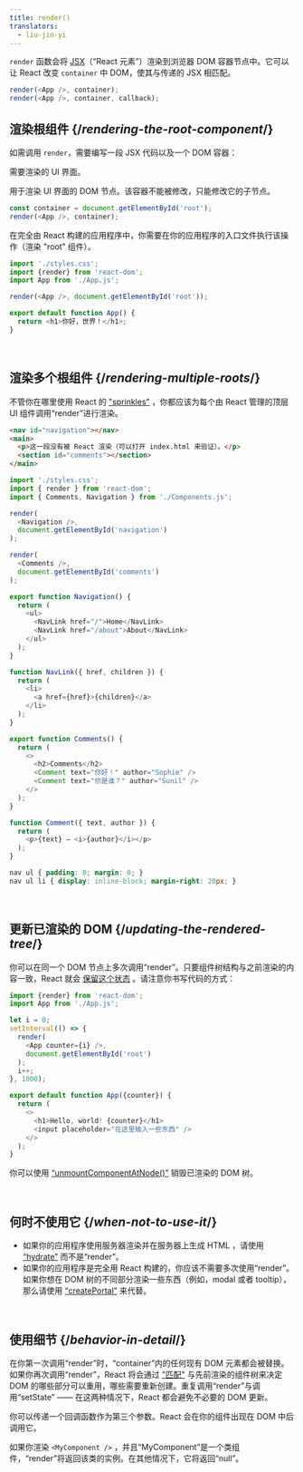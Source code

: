 ```yaml
---
title: render()
translators:
  - liu-jin-yi
---
```


<Intro>

`render` 函数会将 [JSX](/learn/writing-markup-with-jsx)（“React 元素”）渲染到浏览器 DOM 容器节点中。它可以让 React 改变 `container` 中 DOM，使其与传递的 JSX 相匹配。

```js
render(<App />, container);
render(<App />, container, callback);
```

</Intro>

## 渲染根组件 {/*rendering-the-root-component*/}

如需调用 `render`，需要编写一段 JSX 代码以及一个 DOM 容器：

<APIAnatomy>

<AnatomyStep title="React element">

需要渲染的 UI 界面。

</AnatomyStep>

<AnatomyStep title="DOM container">

用于渲染 UI 界面的 DOM 节点。该容器不能被修改，只能修改它的子节点。

</AnatomyStep>

```js [[1, 2, "<App />"], [2, 2, "container"]]
const container = document.getElementById('root');
render(<App />, container);
```

</APIAnatomy>

在完全由 React 构建的应用程序中，你需要在你的应用程序的入口文件执行该操作（渲染 "root" 组件）。

<Sandpack>

```js index.js active
import './styles.css';
import {render} from 'react-dom';
import App from './App.js';

render(<App />, document.getElementById('root'));
```

```js App.js
export default function App() {
  return <h1>你好，世界！</h1>;
}
```

</Sandpack>

<br />

## 渲染多个根组件 {/*rendering-multiple-roots*/}

不管你在哪里使用 React 的 ["sprinkles"](/learn/add-react-to-a-website) ，你都应该为每个由 React 管理的顶层 UI 组件调用“render”进行渲染。

<Sandpack>

```html public/index.html
<nav id="navigation"></nav>
<main>
  <p>这一段没有被 React 渲染（可以打开 index.html 来验证）。</p>
  <section id="comments"></section>
</main>
```

```js index.js active
import './styles.css';
import { render } from 'react-dom';
import { Comments, Navigation } from './Components.js';

render(
  <Navigation />,
  document.getElementById('navigation')
);

render(
  <Comments />,
  document.getElementById('comments')
);
```

```js Components.js
export function Navigation() {
  return (
    <ul>
      <NavLink href="/">Home</NavLink>
      <NavLink href="/about">About</NavLink>
    </ul>
  );
}

function NavLink({ href, children }) {
  return (
    <li>
      <a href={href}>{children}</a>
    </li>
  );
}

export function Comments() {
  return (
    <>
      <h2>Comments</h2>
      <Comment text="你好！" author="Sophie" />
      <Comment text="你是谁？" author="Sunil" />
    </>
  );
}

function Comment({ text, author }) {
  return (
    <p>{text} — <i>{author}</i></p>
  );
}
```

```css
nav ul { padding: 0; margin: 0; }
nav ul li { display: inline-block; margin-right: 20px; }
```

</Sandpack>

<br />

## 更新已渲染的 DOM {/*updating-the-rendered-tree*/}

你可以在同一个 DOM 节点上多次调用“render”。只要组件树结构与之前渲染的内容一致，React 就会 [保留这个状态](/learn/preserving-and-resetting-state) 。请注意你书写代码的方式：

<Sandpack>

```js index.js active
import {render} from 'react-dom';
import App from './App.js';

let i = 0;
setInterval(() => {
  render(
    <App counter={i} />,
    document.getElementById('root')
  );
  i++;
}, 1000);
```

```js App.js
export default function App({counter}) {
  return (
    <>
      <h1>Hello, world! {counter}</h1>
      <input placeholder="在这里输入一些东西" />
    </>
  );
}
```

</Sandpack>

你可以使用 [“unmountComponentAtNode()”](TODO) 销毁已渲染的 DOM 树。

<br />

## 何时不使用它 {/*when-not-to-use-it*/}

* 如果你的应用程序使用服务器渲染并在服务器上生成 HTML ，请使用 [“hydrate”](TODO) 而不是“render”。
* 如果你的应用程序是完全用 React 构建的，你应该不需要多次使用“render”。如果你想在 DOM 树的不同部分渲染一些东西（例如，modal 或者 tooltip），那么请使用 [“createPortal”](TODO) 来代替。

<br />


## 使用细节 {/*behavior-in-detail*/}

在你第一次调用“render”时，“container”内的任何现有 DOM 元素都会被替换。如果你再次调用“render”，React 将会通过 ["匹配"](/learn/preserving-and-resetting-state) 与先前渲染的组件树来决定 DOM 的哪些部分可以重用，哪些需要重新创建。重复调用“render”与调用“setState” —— 在这两种情况下，React 都会避免不必要的 DOM 更新。

你可以传递一个回调函数作为第三个参数。React 会在你的组件出现在 DOM 中后调用它。

如果你渲染 `<MyComponent />` ，并且“MyComponent”是一个类组件，“render”将返回该类的实例。在其他情况下，它将返回“null”。